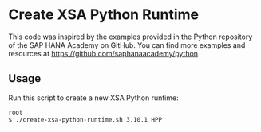# Create XSA Python Runtime

This code was inspired by the examples provided in the Python repository of the SAP HANA Academy on GitHub. You can find more examples and resources at <https://github.com/saphanaacademy/python>

## Usage

Run this script to create a new XSA Python runtime:
```bash
root
$ ./create-xsa-python-runtime.sh 3.10.1 HPP
```
